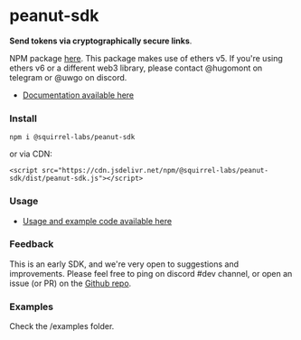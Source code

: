 # peanut-sdk

**Send tokens via cryptographically secure links**.

NPM package [here](https://www.npmjs.com/package/@squirrel-labs/peanut-sdk). This package makes use of ethers v5. If you're using ethers v6 or a different web3 library, please contact @hugomont on telegram or @uwgo on discord.

-   [Documentation available here](https://docs.peanut.to/)

### Install

`npm i @squirrel-labs/peanut-sdk`

or via CDN:

`<script src="https://cdn.jsdelivr.net/npm/@squirrel-labs/peanut-sdk/dist/peanut-sdk.js"></script> `

### Usage

-   [Usage and example code available here](https://docs.peanut.to/integrations/sdk-quick-start)

### Feedback

This is an early SDK, and we're very open to suggestions and improvements. Please feel free to ping on discord #dev channel, or open an issue (or PR) on the [Github repo](https://github.com/peanutprotocol/peanut-sdk/issues).

### Examples

Check the /examples folder.
